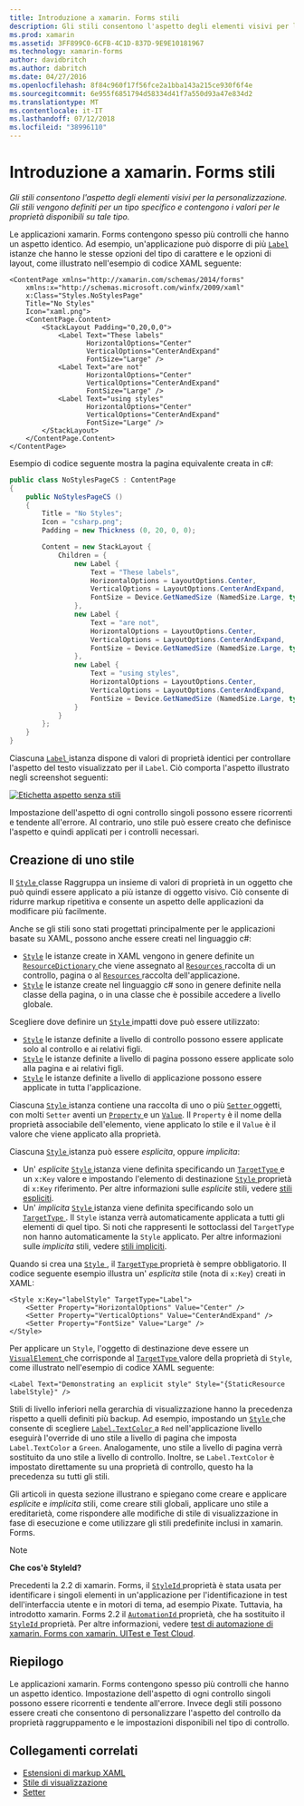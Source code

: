 ```yaml
---
title: Introduzione a xamarin. Forms stili
description: Gli stili consentono l'aspetto degli elementi visivi per la personalizzazione. Gli stili vengono definiti per un tipo specifico e contengono i valori per le proprietà disponibili su tale tipo.
ms.prod: xamarin
ms.assetid: 3FF899C0-6CFB-4C1D-837D-9E9E10181967
ms.technology: xamarin-forms
author: davidbritch
ms.author: dabritch
ms.date: 04/27/2016
ms.openlocfilehash: 8f84c960f17f56fce2a1bba143a215ce930f6f4e
ms.sourcegitcommit: 6e955f6851794d58334d41f7a550d93a47e834d2
ms.translationtype: MT
ms.contentlocale: it-IT
ms.lasthandoff: 07/12/2018
ms.locfileid: "38996110"
---
```

# <a name="introduction-to-xamarinforms-styles"></a>Introduzione a xamarin. Forms stili

_Gli stili consentono l'aspetto degli elementi visivi per la personalizzazione. Gli stili vengono definiti per un tipo specifico e contengono i valori per le proprietà disponibili su tale tipo._

Le applicazioni xamarin. Forms contengono spesso più controlli che hanno un aspetto identico. Ad esempio, un'applicazione può disporre di più [ `Label` ](xref:Xamarin.Forms.Label) istanze che hanno le stesse opzioni del tipo di carattere e le opzioni di layout, come illustrato nell'esempio di codice XAML seguente:

```xaml
<ContentPage xmlns="http://xamarin.com/schemas/2014/forms"
    xmlns:x="http://schemas.microsoft.com/winfx/2009/xaml"
    x:Class="Styles.NoStylesPage"
    Title="No Styles"
    Icon="xaml.png">
    <ContentPage.Content>
        <StackLayout Padding="0,20,0,0">
            <Label Text="These labels"
                   HorizontalOptions="Center"
                   VerticalOptions="CenterAndExpand"
                   FontSize="Large" />
            <Label Text="are not"
                   HorizontalOptions="Center"
                   VerticalOptions="CenterAndExpand"
                   FontSize="Large" />
            <Label Text="using styles"
                   HorizontalOptions="Center"
                   VerticalOptions="CenterAndExpand"
                   FontSize="Large" />
        </StackLayout>
    </ContentPage.Content>
</ContentPage>
```

Esempio di codice seguente mostra la pagina equivalente creata in c#:

```csharp
public class NoStylesPageCS : ContentPage
{
    public NoStylesPageCS ()
    {
        Title = "No Styles";
        Icon = "csharp.png";
        Padding = new Thickness (0, 20, 0, 0);

        Content = new StackLayout {
            Children = {
                new Label {
                    Text = "These labels",
                    HorizontalOptions = LayoutOptions.Center,
                    VerticalOptions = LayoutOptions.CenterAndExpand,
                    FontSize = Device.GetNamedSize (NamedSize.Large, typeof(Label))
                },
                new Label {
                    Text = "are not",
                    HorizontalOptions = LayoutOptions.Center,
                    VerticalOptions = LayoutOptions.CenterAndExpand,
                    FontSize = Device.GetNamedSize (NamedSize.Large, typeof(Label))
                },
                new Label {
                    Text = "using styles",
                    HorizontalOptions = LayoutOptions.Center,
                    VerticalOptions = LayoutOptions.CenterAndExpand,
                    FontSize = Device.GetNamedSize (NamedSize.Large, typeof(Label))
                }
            }
        };
    }
}
```

Ciascuna [ `Label` ](xref:Xamarin.Forms.Label) istanza dispone di valori di proprietà identici per controllare l'aspetto del testo visualizzato per il `Label`. Ciò comporta l'aspetto illustrato negli screenshot seguenti:

[![](introduction-images/no-styles.png "Etichetta aspetto senza stili")](introduction-images/no-styles-large.png#lightbox "etichettare aspetto senza stili")

Impostazione dell'aspetto di ogni controllo singoli possono essere ricorrenti e tendente all'errore. Al contrario, uno stile può essere creato che definisce l'aspetto e quindi applicati per i controlli necessari.

## <a name="creating-a-style"></a>Creazione di uno stile

Il [ `Style` ](xref:Xamarin.Forms.Style) classe Raggruppa un insieme di valori di proprietà in un oggetto che può quindi essere applicato a più istanze di oggetto visivo. Ciò consente di ridurre markup ripetitiva e consente un aspetto delle applicazioni da modificare più facilmente.

Anche se gli stili sono stati progettati principalmente per le applicazioni basate su XAML, possono anche essere creati nel linguaggio c#:

- [`Style`](xref:Xamarin.Forms.Style) le istanze create in XAML vengono in genere definite un [ `ResourceDictionary` ](xref:Xamarin.Forms.ResourceDictionary) che viene assegnato al [ `Resources` ](xref:Xamarin.Forms.VisualElement.Resources) raccolta di un controllo, pagina o al [ `Resources` ](xref:Xamarin.Forms.Application.Resources) raccolta dell'applicazione.
- [`Style`](xref:Xamarin.Forms.Style) le istanze create nel linguaggio c# sono in genere definite nella classe della pagina, o in una classe che è possibile accedere a livello globale.

Scegliere dove definire un [ `Style` ](xref:Xamarin.Forms.Style) impatti dove può essere utilizzato:

- [`Style`](xref:Xamarin.Forms.Style) le istanze definite a livello di controllo possono essere applicate solo al controllo e ai relativi figli.
- [`Style`](xref:Xamarin.Forms.Style) le istanze definite a livello di pagina possono essere applicate solo alla pagina e ai relativi figli.
- [`Style`](xref:Xamarin.Forms.Style) le istanze definite a livello di applicazione possono essere applicate in tutta l'applicazione.

Ciascuna [ `Style` ](xref:Xamarin.Forms.Style) istanza contiene una raccolta di uno o più [ `Setter` ](xref:Xamarin.Forms.Setter) oggetti, con molti `Setter` aventi un [ `Property` ](xref:Xamarin.Forms.Setter.Property) e un [`Value`](xref:Xamarin.Forms.Setter.Value). Il `Property` è il nome della proprietà associabile dell'elemento, viene applicato lo stile e il `Value` è il valore che viene applicato alla proprietà.

Ciascuna [ `Style` ](xref:Xamarin.Forms.Style) istanza può essere *esplicita*, oppure *implicita*:

- Un' *esplicite* [ `Style` ](xref:Xamarin.Forms.Style) istanza viene definita specificando un [ `TargetType` ](xref:Xamarin.Forms.Style.TargetType) e un `x:Key` valore e impostando l'elemento di destinazione [ `Style` ](xref:Xamarin.Forms.VisualElement.Style) proprietà di `x:Key` riferimento. Per altre informazioni sulle *esplicite* stili, vedere [stili espliciti](~/xamarin-forms/user-interface/styles/explicit.md).
- Un' *implicita* [ `Style` ](xref:Xamarin.Forms.Style) istanza viene definita specificando solo un [ `TargetType` ](xref:Xamarin.Forms.Style.TargetType). Il `Style` istanza verrà automaticamente applicata a tutti gli elementi di quel tipo. Si noti che rappresenti le sottoclassi del `TargetType` non hanno automaticamente la `Style` applicato. Per altre informazioni sulle *implicita* stili, vedere [stili impliciti](~/xamarin-forms/user-interface/styles/implicit.md).

Quando si crea una [ `Style` ](xref:Xamarin.Forms.Style), il [ `TargetType` ](xref:Xamarin.Forms.Style.TargetType) proprietà è sempre obbligatorio. Il codice seguente esempio illustra un' *esplicita* stile (nota di `x:Key`) creati in XAML:

```xaml
<Style x:Key="labelStyle" TargetType="Label">
    <Setter Property="HorizontalOptions" Value="Center" />
    <Setter Property="VerticalOptions" Value="CenterAndExpand" />
    <Setter Property="FontSize" Value="Large" />
</Style>
```

Per applicare un `Style`, l'oggetto di destinazione deve essere un [ `VisualElement` ](xref:Xamarin.Forms.VisualElement) che corrisponde al [ `TargetType` ](xref:Xamarin.Forms.Style.TargetType) valore della proprietà di `Style`, come illustrato nell'esempio di codice XAML seguente:

```xaml
<Label Text="Demonstrating an explicit style" Style="{StaticResource labelStyle}" />
```

Stili di livello inferiori nella gerarchia di visualizzazione hanno la precedenza rispetto a quelli definiti più backup. Ad esempio, impostando un [ `Style` ](xref:Xamarin.Forms.Style) che consente di scegliere [ `Label.TextColor` ](xref:Xamarin.Forms.Label.TextColor) a `Red` nell'applicazione livello eseguirà l'override di uno stile a livello di pagina che imposta `Label.TextColor` a `Green`. Analogamente, uno stile a livello di pagina verrà sostituito da uno stile a livello di controllo. Inoltre, se `Label.TextColor` è impostato direttamente su una proprietà di controllo, questo ha la precedenza su tutti gli stili.

Gli articoli in questa sezione illustrano e spiegano come creare e applicare *esplicite* e *implicita* stili, come creare stili globali, applicare uno stile a ereditarietà, come rispondere alle modifiche di stile di visualizzazione in fase di esecuzione e come utilizzare gli stili predefinite inclusi in xamarin. Forms.

> [!NOTE]
> **Che cos'è StyleId?**
>
> Precedenti la 2.2 di xamarin. Forms, il [ `StyleId` ](xref:Xamarin.Forms.Element.StyleId) proprietà è stata usata per identificare i singoli elementi in un'applicazione per l'identificazione in test dell'interfaccia utente e in motori di tema, ad esempio Pixate. Tuttavia, ha introdotto xamarin. Forms 2.2 il [ `AutomationId` ](xref:Xamarin.Forms.Element.AutomationId) proprietà, che ha sostituito il [ `StyleId` ](xref:Xamarin.Forms.Element.StyleId) proprietà. Per altre informazioni, vedere [test di automazione di xamarin. Forms con xamarin. UITest e Test Cloud](~/xamarin-forms/deploy-test/uitest-and-test-cloud.md).

## <a name="summary"></a>Riepilogo

Le applicazioni xamarin. Forms contengono spesso più controlli che hanno un aspetto identico. Impostazione dell'aspetto di ogni controllo singoli possono essere ricorrenti e tendente all'errore. Invece degli stili possono essere creati che consentono di personalizzare l'aspetto del controllo da proprietà raggruppamento e le impostazioni disponibili nel tipo di controllo.


## <a name="related-links"></a>Collegamenti correlati

- [Estensioni di markup XAML](~/xamarin-forms/xaml/xaml-basics/xaml-markup-extensions.md)
- [Stile di visualizzazione](xref:Xamarin.Forms.Style)
- [Setter](xref:Xamarin.Forms.Setter)
